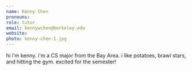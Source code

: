 ```yaml
---
name: Kenny Chen
pronouns: 
role: tutor
email: kennywchen@berkeley.edu
website: 
photo: kenny-chen-1.jpg
---
```


hi i'm kenny. i'm a CS major from the Bay Area. i like potatoes, brawl stars, and hitting the gym. excited for the semester!